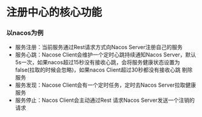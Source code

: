 # 注册中心的核心功能

### 以nacos为例


- 服务注册：当前服务通过Rest请求方式向Nacos Server注册自己的服务
- 服务心跳：Nacose Client会维护一个定时心跳持续通知Nacos Server，默认5s一次，如果nacos超过15秒没有接收心跳，会将服务健康状态设置为false(拉取的时候会忽略)，如果nacos Client超过30秒都没有接收心跳 剔除服务
- 服务发现：Nacose Client会有一个定时任务，定时去Nacos Server拉取健康服务
- 服务停止：Nacos Client会主动通过Rest 请求Nacos Server发送一个注销的请求